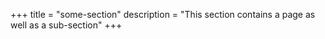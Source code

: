+++
title = "some-section"
description = "This section contains a page as well as a sub-section"
+++
